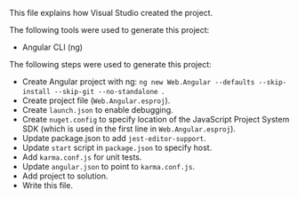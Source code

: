 This file explains how Visual Studio created the project.

The following tools were used to generate this project:
- Angular CLI (ng)

The following steps were used to generate this project:
- Create Angular project with ng: `ng new Web.Angular --defaults --skip-install --skip-git --no-standalone `.
- Create project file (`Web.Angular.esproj`).
- Create `launch.json` to enable debugging.
- Create `nuget.config` to specify location of the JavaScript Project System SDK (which is used in the first line in `Web.Angular.esproj`).
- Update package.json to add `jest-editor-support`.
- Update `start` script in `package.json` to specify host.
- Add `karma.conf.js` for unit tests.
- Update `angular.json` to point to `karma.conf.js`.
- Add project to solution.
- Write this file.
